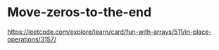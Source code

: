 # Move-zeros-to-the-end
https://leetcode.com/explore/learn/card/fun-with-arrays/511/in-place-operations/3157/
